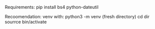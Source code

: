 Requirements:
pip install bs4 python-dateutil

Recoomendation:
venv with:
python3 -m venv (fresh directory)
cd dir
sourrce bin/activate
